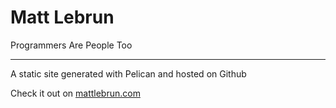 Matt Lebrun
===========

Programmers Are People Too

---

A static site generated with Pelican and hosted on Github  

Check it out on [mattlebrun.com](http://mattlebrun.com)  

